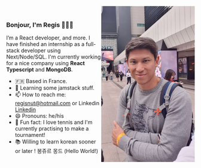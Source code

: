 
<img align="right" src="https://github.com/Regisnut/Regisnut/blob/master/profil.jpg" alt="profile picture taken in south korea" width=250px height=417px/>

</br>

### Bonjour, I'm Regis 👨🏻‍💻

I’m a React developer, and more. I have finished an internship as a full-stack developer using Next/Node/SQL. I'm currently working for a nice company using **React** **Typescript** and **MongoDB**.

- 🇫🇷 Based in France.
- 🌱 Learning some jamstack stuff.
- 📫 How to reach me: regisnut@hotmail.com or Linkedin [Linkedin](https://www.linkedin.com/in/régis-nuttin-b51b22128/)
- 😄 Pronouns: he/his
- 🎾 Fun fact: I love tennis and I'm currently practising to make a tournament!
- 📚 Willing to learn korean sooner or later ! 봉쥬르 몽드 (Hello World!)
